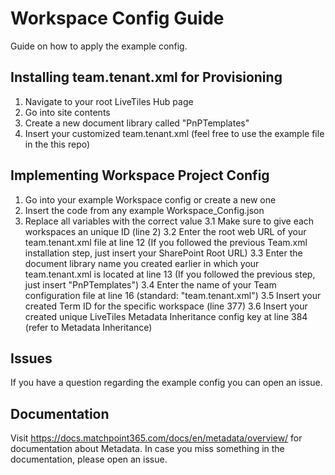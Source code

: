 # Workspace Config Guide
Guide on how to apply the example config.

## Installing team.tenant.xml for Provisioning
1. Navigate to your root LiveTiles Hub page
2. Go into site contents
3. Create a new document library called "PnPTemplates"
4. Insert your customized team.tenant.xml (feel free to use the example file in the this repo)

## Implementing Workspace Project Config
1. Go into your example Workspace config or create a new one
2. Insert the code from any example Workspace_Config.json
3. Replace all variables with the correct value
	3.1 Make sure to give each workspaces an unique ID (line 2)
	3.2 Enter the root web URL of your team.tenant.xml file at line 12 (If you followed the previous Team.xml installation step, just insert your SharePoint Root URL)
	3.3 Enter the document library name you created earlier in which your team.tenant.xml is located at line 13 (If you followed the previous step, just insert "PnPTemplates")
	3.4 Enter the name of your Team configuration file at line 16 (standard: "team.tenant.xml")
	3.5 Insert your created Term ID for the specific workspace (line 377)
	3.6 Insert your created unique LiveTiles Metadata Inheritance config key at line 384 (refer to Metadata Inheritance)

## Issues
If you have a question regarding the example config you can open an issue.

## Documentation
Visit https://docs.matchpoint365.com/docs/en/metadata/overview/ for documentation about Metadata.
In case you miss something in the documentation, please open an issue.